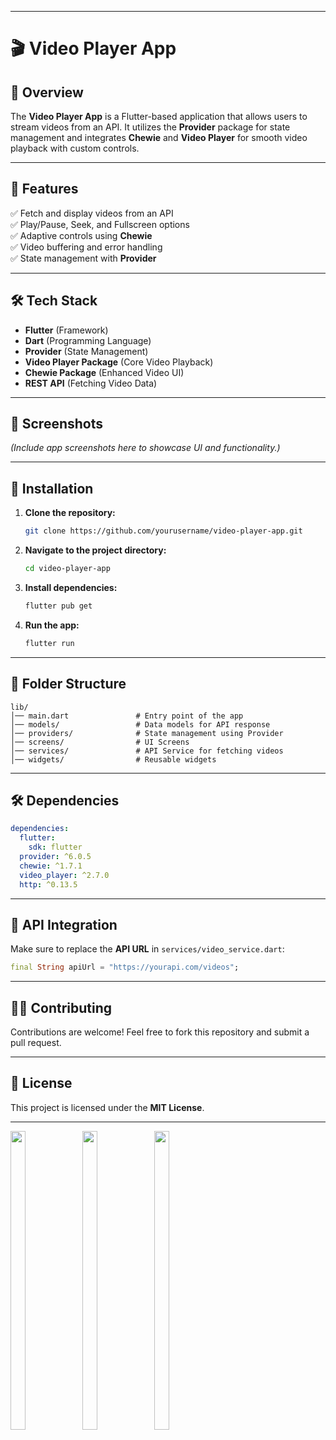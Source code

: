 

---

# 🎬 Video Player App  

## 📌 Overview  
The **Video Player App** is a Flutter-based application that allows users to stream videos from an API. It utilizes the **Provider** package for state management and integrates **Chewie** and **Video Player** for smooth video playback with custom controls.

---

## 🚀 Features  
✅ Fetch and display videos from an API  
✅ Play/Pause, Seek, and Fullscreen options  
✅ Adaptive controls using **Chewie**  
✅ Video buffering and error handling  
✅ State management with **Provider**  

---

## 🛠 Tech Stack  
- **Flutter** (Framework)  
- **Dart** (Programming Language)  
- **Provider** (State Management)  
- **Video Player Package** (Core Video Playback)  
- **Chewie Package** (Enhanced Video UI)  
- **REST API** (Fetching Video Data)  

---

## 📸 Screenshots  
*(Include app screenshots here to showcase UI and functionality.)*  

---

## 🔧 Installation  
1. **Clone the repository:**  
   ```bash
   git clone https://github.com/yourusername/video-player-app.git
   ```
2. **Navigate to the project directory:**  
   ```bash
   cd video-player-app
   ```
3. **Install dependencies:**  
   ```bash
   flutter pub get
   ```
4. **Run the app:**  
   ```bash
   flutter run
   ```

---

## 📂 Folder Structure  
```
lib/
│── main.dart               # Entry point of the app
│── models/                 # Data models for API response
│── providers/              # State management using Provider
│── screens/                # UI Screens
│── services/               # API Service for fetching videos
│── widgets/                # Reusable widgets
```

---

## 🛠 Dependencies  
```yaml
dependencies:
  flutter:
    sdk: flutter
  provider: ^6.0.5
  chewie: ^1.7.1
  video_player: ^2.7.0
  http: ^0.13.5
```

---

## 📡 API Integration  
Make sure to replace the **API URL** in `services/video_service.dart`:  
```dart
final String apiUrl = "https://yourapi.com/videos";
```

---

## 👨‍💻 Contributing  
Contributions are welcome! Feel free to fork this repository and submit a pull request.

---

## 📜 License  
This project is licensed under the **MIT License**.


---
<p>
  <img src="https://github.com/user-attachments/assets/03b4be77-6aa0-4305-a191-5d123066d52d" width="22%" Height="35%">
  <img src="https://github.com/user-attachments/assets/af2ee56a-b149-41fe-8b29-7d031357a2fd" width="22%" Height="35%">
  <img src="https://github.com/user-attachments/assets/5ec8c4cf-eb1f-4d94-af6e-3f6a74701686" width="22%" Height="35%">
  </p>
